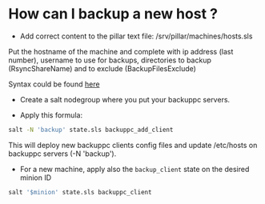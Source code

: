 
# How can I backup a new host ?

- Add correct content to the pillar text file:
/srv/pillar/machines/hosts.sls

Put the hostname of the machine and complete with ip address (last number), username to use for backups, directories to backup (RsyncShareName) and to exclude (BackupFilesExclude)

Syntax could be found [here](https://groups.google.com/forum/#!topic/salt-users/aKbY6xnOW_w)


- Create a salt nodegroup where you put your backuppc servers.


- Apply this formula:

```bash
salt -N 'backup' state.sls backuppc_add_client
```
This will deploy new backuppc clients config files and update /etc/hosts on backuppc servers (-N 'backup').


- For a new machine, apply also the ```backup_client``` state on the desired minion ID

```bash
salt '$minion' state.sls backuppc_client
```

